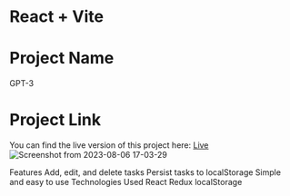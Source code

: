 # React + Vite
# Project Name
GPT-3
# Project Link
You can find the live version of this project here:
[Live](https://gpt-3-deployed.netlify.app/)
![Screenshot from 2023-08-06 17-03-29](https://github.com/bokhuuu/GPT-3/assets/126252413/6612da45-8d45-4cf0-8672-1475a2576c7a)
 
 Features
Add, edit, and delete tasks
Persist tasks to localStorage
Simple and easy to use
Technologies Used
React
Redux
localStorage


